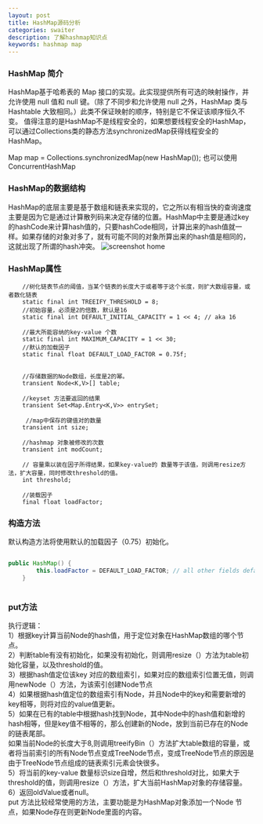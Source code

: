 ```yaml
---
layout: post
title: HashMap源码分析
categories: swaiter
description: 了解hashmap知识点
keywords: hashmap map
---
```


### HashMap 简介
HashMap基于哈希表的 Map 接口的实现。此实现提供所有可选的映射操作，并允许使用 null 值和 null 键。（除了不同步和允许使用 null 之外，HashMap 类与 Hashtable 大致相同。）此类不保证映射的顺序，特别是它不保证该顺序恒久不变。
值得注意的是HashMap不是线程安全的，如果想要线程安全的HashMap，可以通过Collections类的静态方法synchronizedMap获得线程安全的HashMap。

Map map = Collections.synchronizedMap(new HashMap());
也可以使用ConcurrentHashMap

### HashMap的数据结构

HashMap的底层主要是基于数组和链表来实现的，它之所以有相当快的查询速度主要是因为它是通过计算散列码来决定存储的位置。HashMap中主要是通过key的hashCode来计算hash值的，只要hashCode相同，计算出来的hash值就一样。如果存储的对象对多了，就有可能不同的对象所算出来的hash值是相同的，这就出现了所谓的hash冲突。
![screenshot home](https://swaiter.github.io/images/posts/java/hash_structor.png)

### HashMap属性
```
    //树化链表节点的阈值，当某个链表的长度大于或者等于这个长度，则扩大数组容量，或者数化链表
	static final int TREEIFY_THRESHOLD = 8;
    //初始容量，必须是2的倍数，默认是16
    static final int DEFAULT_INITIAL_CAPACITY = 1 << 4; // aka 16
 
    //最大所能容纳的key-value 个数
    static final int MAXIMUM_CAPACITY = 1 << 30;
    //默认的加载因子
    static final float DEFAULT_LOAD_FACTOR = 0.75f;
 
	
	//存储数据的Node数组，长度是2的幂。
    transient Node<K,V>[] table;
 
    //keyset 方法要返回的结果
    transient Set<Map.Entry<K,V>> entrySet;
 
     //map中保存的键值对的数量
    transient int size;
 
    //hashmap 对象被修改的次数
    transient int modCount;
 
    // 容量乘以装在因子所得结果，如果key-value的 数量等于该值，则调用resize方法，扩大容量，同时修改threshold的值。
    int threshold;
 
    //装载因子
    final float loadFactor;

```

### 构造方法
默认构造方法将使用默认的加载因子（0.75）初始化。

```java

public HashMap() {
        this.loadFactor = DEFAULT_LOAD_FACTOR; // all other fields defaulted
    }
    
```
### put方法
执行逻辑：  
1）根据key计算当前Node的hash值，用于定位对象在HashMap数组的哪个节点。  
2）判断table有没有初始化，如果没有初始化，则调用resize（）方法为table初始化容量，以及threshold的值。  
3）根据hash值定位该key 对应的数组索引，如果对应的数组索引位置无值，则调用newNode（）方法，为该索引创建Node节点  
4）如果根据hash值定位的数组索引有Node，并且Node中的key和需要新增的key相等，则将对应的value值更新。  
5）如果在已有的table中根据hash找到Node，其中Node中的hash值和新增的hash相等，但是key值不相等的，那么创建新的Node，放到当前已存在的Node的链表尾部。  
      如果当前Node的长度大于8,则调用treeifyBin（）方法扩大table数组的容量，或者将当前索引的所有Node节点变成TreeNode节点，变成TreeNode节点的原因是由于TreeNode节点组成的链表索引元素会快很多。  
5）将当前的key-value 数量标识size自增，然后和threshold对比，如果大于threshold的值，则调用resize（）方法，扩大当前HashMap对象的存储容量。  
6）返回oldValue或者null。  
put 方法比较经常使用的方法，主要功能是为HashMap对象添加一个Node 节点，如果Node存在则更新Node里面的内容。
